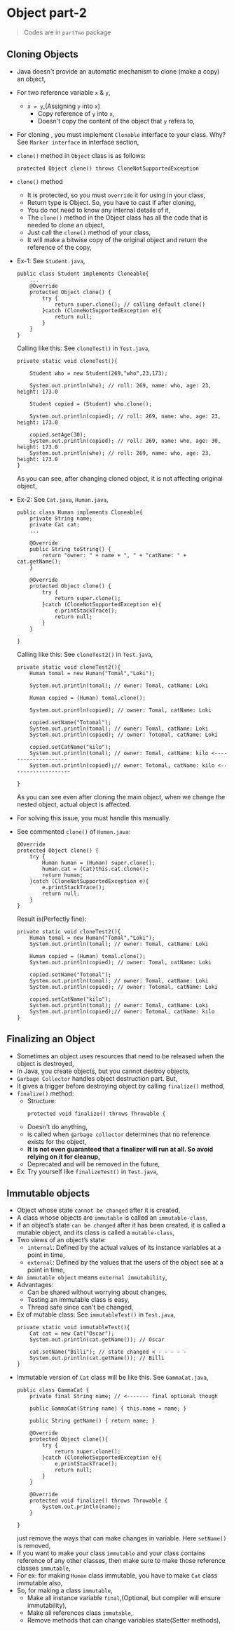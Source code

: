 
# Object part-2
> Codes are in `partTwo` package

## Cloning Objects
- Java doesn't provide an automatic mechanism to clone (make a copy) an object,
- For two reference variable `x` & `y`,
  - `x = y`,(Assigning `y` into `x`)
    - Copy reference of `y` into `x`, 
    - Doesn't copy the content of the object that `y` refers to,
- For cloning , you must implement `Clonable` interface to your class. Why? See `Marker interface` in interface section,
- `clone()` method in `Object` class is as follows:
  ```
  protected Object clone() throws CloneNotSupportedException
  ```
- `clone()` method
  - It is protected, so you must `override` it for using in your class,
  - Return type is Object. So, you have to cast if after cloning,
  - You do not need to know any internal details of it, 
  - The `clone()` method in the Object class has all the code that is needed to clone an object,
  - Just call the `clone()` method of your class,
  - It will make a bitwise copy of the original object and return the reference of the copy,
  
- Ex-1: See `Student.java`,
  ```
  public class Student implements Cloneable{
      ...
      @Override
      protected Object clone() {
          try {
              return super.clone(); // calling default clone()
          }catch (CloneNotSupportedException e){
              return null;
          }
      }
  }
  ```
  Calling like this: See `cloneTest()` in `Test.java`,
  ```
  private static void cloneTest(){
  
      Student who = new Student(269,"who",23,173);
  
      System.out.println(who); // roll: 269, name: who, age: 23, height: 173.0
  
      Student copied = (Student) who.clone();
  
      System.out.println(copied); // roll: 269, name: who, age: 23, height: 173.0
  
      copied.setAge(30);
      System.out.println(copied); // roll: 269, name: who, age: 30, height: 173.0
      System.out.println(who); // roll: 269, name: who, age: 23, height: 173.0
  }
  ```
  As you can see, after changing cloned object, it is not affecting original object,

- Ex-2: See `Cat.java`, `Human.java`,
  ```
  public class Human implements Cloneable{
      private String name;
      private Cat cat;
      ...
  
      @Override
      public String toString() {
          return "owner: " + name + ", " + "catName: " + cat.getName();
      }
  
      @Override
      protected Object clone() {
          try {
              return super.clone();
          }catch (CloneNotSupportedException e){
              e.printStackTrace();
              return null;
          }
      }
  
  }
  ```
  Calling like this: See `cloneTest2()` in `Test.java`,
  ```
  private static void cloneTest2(){
      Human tomal = new Human("Tomal","Loki");
  
      System.out.println(tomal); // owner: Tomal, catName: Loki
  
      Human copied = (Human) tomal.clone();
  
      System.out.println(copied); // owner: Tomal, catName: Loki
  
      copied.setName("Totomal");
      System.out.println(tomal); // owner: Tomal, catName: Loki
      System.out.println(copied); // owner: Totomal, catName: Loki
  
      copied.setCatName("kilo");
      System.out.println(tomal); // owner: Tomal, catName: kilo <--------------------
      System.out.println(copied);// owner: Totomal, catName: kilo <-------------------
          
  }
  ```
  As you can see even after cloning the main object, when we change the nested object, actual object is affected.
- For solving this issue, you must handle this manually.
- See commented `clone()` of `Human.java`:
  ```
  @Override
  protected Object clone() {
      try {
          Human human = (Human) super.clone();
          human.cat = (Cat)this.cat.clone();
          return human;
      }catch (CloneNotSupportedException e){
          e.printStackTrace();
          return null;
      }
  }
  ```
  Result is(Perfectly fine):
  ```
  private static void cloneTest2(){
      Human tomal = new Human("Tomal","Loki");
      System.out.println(tomal); // owner: Tomal, catName: Loki
  
      Human copied = (Human) tomal.clone();
      System.out.println(copied); // owner: Tomal, catName: Loki
  
      copied.setName("Totomal");
      System.out.println(tomal); // owner: Tomal, catName: Loki
      System.out.println(copied); // owner: Totomal, catName: Loki
  
      copied.setCatName("kilo");
      System.out.println(tomal); // owner: Tomal, catName: Loki
      System.out.println(copied);// owner: Totomal, catName: kilo
  }
  ```

## Finalizing an Object
- Sometimes an object uses resources that need to be released when the object is destroyed,
- In Java, you create objects, but you cannot destroy objects,
- `Garbage Collector` handles object destruction part. But,
- It gives a trigger before destroying object by calling `finalize()` method,
- `finalize()` method:
  - Structure:
    ```
    protected void finalize() throws Throwable {
    ```
  - Doesn't do anything,
  - is called when `garbage collector` determines that no reference exists for the object,
  - **It is not even guaranteed that a finalizer will run at all. So avoid relying on it for cleanup,**
  - Deprecated and will be removed in the future,
- Ex: Try yourself like `finalizeTest()` in `Test.java`,


## Immutable objects
- Object whose state `cannot be changed` after it is created,
- A class whose objects are `immutable` is called an `immutable-class`,
- If an object’s state `can be changed` after it has been created, it is called a mutable object, and its class is called a `mutable-class`,
- Two views of an object’s state:
  - `internal`: Defined by the actual values of its instance variables at a point in time,
  - `external`: Defined by the values that the users of the object see at a point in time, 
- `An immutable object` means `external immutability`,
- Advantages:
  - Can be shared without worrying about changes,
  - Testing an immutable class is easy,
  - Thread safe since can't be changed,
- Ex of mutable class: See `immutableTest()` in `Test.java`,
  ```
  private static void immutableTest(){
      Cat cat = new Cat("Oscar");
      System.out.println(cat.getName()); // Oscar
  
      cat.setName("Billi"); // state changed < - - - - -
      System.out.println(cat.getName()); // Billi
  }
  ```
- Immutable version of `Cat` class will be like this. See `GammaCat.java`,
  ```
  public class GammaCat {
      private final String name; // <------- final optional though
  
      public GammaCat(String name) { this.name = name; }
  
      public String getName() { return name; }
      
      @Override
      protected Object clone(){
          try {
              return super.clone();
          }catch (CloneNotSupportedException e){
              e.printStackTrace();
              return null;
          }
      }
  
      @Override
      protected void finalize() throws Throwable {
          System.out.println(name);
      }
  
  }
  ```
  just remove the ways that can make changes in variable. Here `setName()` is removed,
- If you want to make your class `immutable` and your class contains reference of any other classes, then make sure to make those reference classes `immutable`,
- For ex: for making `Human` class immutable, you have to make `Cat` class immutable also,
- So, for making a class `immutable`,
  - Make all instance variable `final`,(Optional, but compiler will ensure immutability),
  - Make all references class `immutable`,
  - Remove methods that can change variables state(Setter methods),

